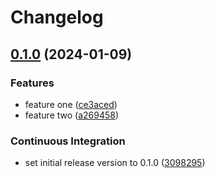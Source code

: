 # Changelog

## [0.1.0](https://github.com/mayekukhisa/release-test/compare/v0.1.0...v0.1.0) (2024-01-09)


### Features

* feature one ([ce3aced](https://github.com/mayekukhisa/release-test/commit/ce3acedc2cceb6df527d3dfad9b46b387258000e))
* feature two ([a269458](https://github.com/mayekukhisa/release-test/commit/a269458f62dfe71c2c3fee820c8e66480f0a0c20))


### Continuous Integration

* set initial release version to 0.1.0 ([3098295](https://github.com/mayekukhisa/release-test/commit/309829577d28ac069791f482f97e03548d2c48c6))
